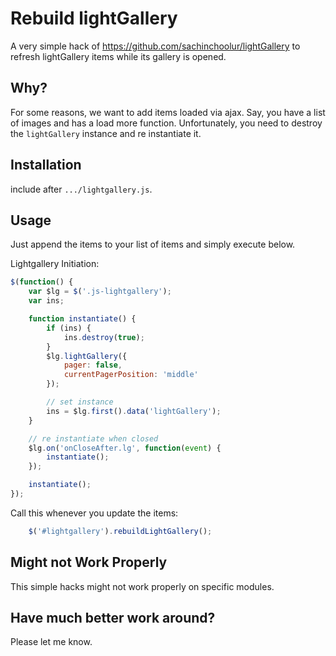 # Rebuild lightGallery

A very simple hack of https://github.com/sachinchoolur/lightGallery to refresh lightGallery items while its gallery is opened.


## Why?

For some reasons, we want to add items loaded via ajax. Say, you have a list of images and has a load more function. Unfortunately, you need to destroy the `lightGallery` instance and re instantiate it.

## Installation

include after `.../lightgallery.js`.

## Usage

Just append the items to your list of items and simply execute below.

Lightgallery Initiation:

```js
$(function() {
	var $lg = $('.js-lightgallery');
	var ins;

	function instantiate() {
		if (ins) {
			ins.destroy(true);
		}
		$lg.lightGallery({
			pager: false,
			currentPagerPosition: 'middle'
		});

		// set instance
		ins = $lg.first().data('lightGallery');
	}

	// re instantiate when closed
	$lg.on('onCloseAfter.lg', function(event) {
		instantiate();
	});

	instantiate();
});
```

Call this whenever you update the items:

```js
	$('#lightgallery').rebuildLightGallery();
```


## Might not Work Properly

This simple hacks might not work properly on specific modules.

## Have much better work around?

Please let me know.
